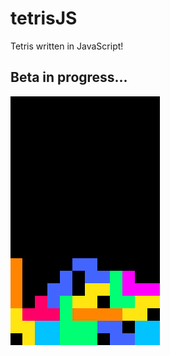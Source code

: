 # tetrisJS
Tetris written in JavaScript!

## Beta in progress...

![tetris](https://github.com/bluesNbrews/tetrisJS/blob/master/img/tetris.png)
